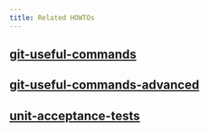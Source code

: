 ```yaml
---
title: Related HOWTOs
---
```

## [git-useful-commands](git-useful-commands)
## [git-useful-commands-advanced](git-useful-commands-advanced)
## [unit-acceptance-tests](unit-acceptance-tests)
